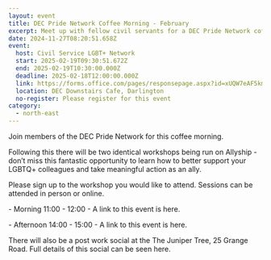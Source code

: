 ```yaml
---
layout: event
title: DEC Pride Network Coffee Morning - February
excerpt: Meet up with fellow civil servants for a DEC Pride Network coffee morning.
date: 2024-11-27T08:20:51.658Z
event:
  host: Civil Service LGBT+ Network
  start: 2025-02-19T09:30:51.672Z
  end: 2025-02-19T10:30:00.000Z
  deadline: 2025-02-18T12:00:00.000Z
  link: https://forms.office.com/pages/responsepage.aspx?id=xUQW7eAF5km8Ofz3rFHBjEzt9QFSVBJBvYalUitKbmBUNlQ3WkZZSDNKNUVCNEhMQllWTFVSTk1FQy4u&route=shorturl
  location: DEC Downstairs Cafe, Darlington
  no-register: Please register for this event
category:
  - north-east
---
```

J﻿oin members of the DEC Pride Network for this coffee morning.

F﻿ollowing this there will be two identical workshops being run on Allyship - don’t miss this fantastic opportunity to learn how to better support your LGBTQ+ colleagues and take meaningful action as an ally.

P﻿lease sign up to the workshop you would like to attend. Sessions can be attended in person or online.

\-﻿ Morning 11:00 - 12:00 - A link to this event is here.

\-﻿ Afternoon 14:00 - 15:00 - A link to this event is here.

T﻿here will also be a post work social at the The Juniper Tree, 25 Grange Road. Full details of this social can be seen here.